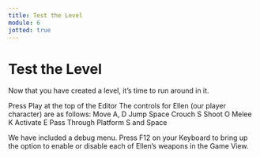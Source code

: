 ```yaml
---
title: Test the Level
module: 6
jotted: true
---
```


# Test the Level

Now that you have created a level, it’s time to run around in it.

Press Play at the top of the Editor
The controls for Ellen (our player character) are as follows: 
Move	A, D
Jump	Space
Crouch	S
Shoot	O
Melee	K
Activate	E
Pass Through Platform 	S and Space

We have included a debug menu. Press F12 on your Keyboard to bring up the option to enable or disable each of Ellen’s weapons in the Game View.
